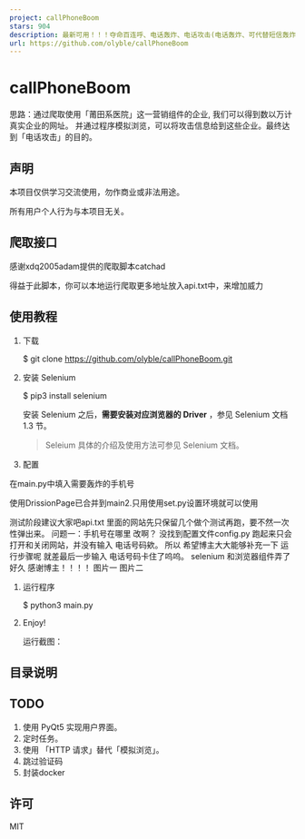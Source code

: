 ```yaml
---
project: callPhoneBoom
stars: 904
description: 最新可用！！！夺命百连呼、电话轰炸、电话攻击(电话轰炸、可代替短信轰炸)、留言攻击工具
url: https://github.com/olyble/callPhoneBoom
---
```


callPhoneBoom
=============

思路：通过爬取使用「莆田系医院」这一营销组件的企业, 我们可以得到数以万计真实企业的网址。 并通过程序模拟浏览，可以将攻击信息给到这些企业。最终达到「电话攻击」的目的。

声明
--

本项目仅供学习交流使用，勿作商业或非法用途。

所有用户个人行为与本项目无关。

爬取接口
----

感谢xdq2005adam提供的爬取脚本catchad

得益于此脚本，你可以本地运行爬取更多地址放入api.txt中，来增加威力

使用教程
----

1.  下载
    
     $ git clone https://github.com/olyble/callPhoneBoom.git
    
2.  安装 Selenium
    
    $ pip3 install selenium
    
    安装 Selenium 之后，**需要安装对应浏览器的 Driver** ，参见 Selenium 文档 1.3 节。
    
    > Seleium 具体的介绍及使用方法可参见 Selenium 文档。
    
3.  配置
    

在main.py中填入需要轰炸的手机号

使用DrissionPage已合并到main2.只用使用set.py设置环境就可以使用

测试阶段建议大家吧api.txt 里面的网站先只保留几个做个测试再跑，要不然一次性弹出来。 问题一：手机号在哪里 改啊？ 没找到配置文件config.py 跑起来只会打开和关闭网站，并没有输入 电话号码欸。 所以 希望博主大大能够补充一下 运行步骤呢 就差最后一步输入 电话号码卡住了呜呜。 selenium 和浏览器组件弄了好久 感谢博主！！！！ 图片一 图片二

1.  运行程序
    
    $ python3 main.py
    
2.  Enjoy!
    
    运行截图：
    

目录说明
----

TODO
----

1.  使用 PyQt5 实现用户界面。
2.  定时任务。
3.  使用 「HTTP 请求」替代「模拟浏览」。
4.  跳过验证码
5.  封装docker

许可
--

MIT
